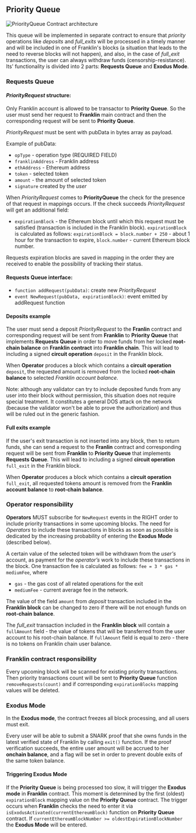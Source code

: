 ## Priority Queue

![PriorityQueue Contract architecture](https://i.imgur.com/NSfBEBz.png)

This queue will be implemented in separate contract to ensure that _priority_ operations like _deposits_ and _full_exits_ will be processed in a timely manner and will be included in one of Franklin's blocks (a situation that leads to the need to reverse blocks will not happen), and also, in the case of _full_exit_ transactions, the user can always withdraw funds (censorship-resistance). Its' functionality is divided into 2 parts: **Requests Queue** and **Exodus Mode**.

### Requests Queue

#### *PriorityRequest* structure:

Only Franklin account is allowed to be transactor to **Priority Queue**.
So the user must send her request to **Franklin** main contract and then the corresponding request will be sent to **Priority Queue**.

*PriorityRequest* must be sent with pubData in bytes array as payload.

Example of pubData:
- `opType` - operation type (REQUIRED FIELD)
- `franklinAddress` - Franklin address
- `ethAddress` - Ethereum address
- `token` - selected token
- `amount` - the amount of selected token
- `signature` created by the _user_

When *PriorityRequest* comes to **PriorityQueue** the check for the presence of that request in mappings occurs. If the check succeeds *PriorityRequest* will get an additional field:
- `expirationBlock` - the Ethereum block until which this request must be satisfied (transaction is included in the Franklin block). `expirationBlock` is calculated as follows:
`expirationBlock = block.number + 250` - about 1 hour for the transaction to expire, `block.number` - current Ethereum block number.

Requests expiration blocks are saved in mapping in the order they are received to enable the possibility of tracking their status.

#### **Requests Queue** interface:

- `function addRequest(pubData)`: create new *PriorityRequest*
- `event NewRequest(pubData, expirationBlock)`: event emitted by addRequest function

#### Deposits example

The user must send a deposit *PriorityRequest* to the **Franlin** contract and corresponding request will be sent from **Franklin** to **Priority Queue** that implements **Requests Queue** in order to move funds from her locked **root-chain balance** on **Franklin contract** into **Franklin chain**. This will lead to including a signed **circuit operation** `deposit` in the Franklin block.

When **Operator** produces a block which contains a **circuit operation** `deposit`, the requested amount is removed from the locked **root-chain balance** to selected *Franklin account balance*.

Note: although any validator can try to include deposited funds from any user into their block without permission, this situation does not require special treatment. It constitutes a general DOS attack on the network (because the validator won't be able to prove the authorization) and thus will be ruled out in the generic fashion.

#### Full exits example

If the user's exit transaction is not inserted into any block, then to return funds, she can send a request to the **Franlin** contract and corresponding request will be sent from **Franklin** to **Priority Queue** that implements **Requests Queue**. This will lead to including a signed **circuit operation** `full_exit` in the Franklin block.

When **Operator** produces a block which contains a **circuit operation** `full_exit`, all requested tokens amount is removed from the **Franklin account balance** to **root-chain balance**.

### **Operator** responsibility

**Operators** MUST subscribe for `NewRequest` events in the RIGHT order to include priority transactions in some upcoming blocks.
The need for _Operators_ to include these transactions in blocks as soon as possible is dedicated by the increasing probability of entering the **Exodus Mode** (described below).

A certain value of the selected token will be withdrawn from the _user's_ account, as payment for the _operator’s_ work to include these transactions in the block. One transaction fee is calculated as follows:
`fee = 3 * gas * mediumFee`, where
- `gas` - the gas cost of all related operations for the exit
- `mediumFee` - current average fee in the network.

The value of the field `amount` from _deposit_ transaction included in the **Franklin block** can be changed to zero if there will be not enough funds on **root-chain balance**.

The _full_exit_ transaction included in the **Franklin block** will contain a `fullAmount` field - the value of tokens that will be transferred from the user account to his root-chain balance. If `fullAmount` field is equal to zero - there is no tokens on Franklin chain user balance.

### **Franklin** contract responsibility

Every upcoming block will be scanned for existing priority transactions. Then priority transactions count will be sent to **Priority Queue** function `removeRequests(count)` and if corresponding `expirationBlocks` mapping values will be deleted.

### **Exodus Mode**

In the **Exodus mode**, the contract freezes all block processing, and all users must exit.

Every user will be able to submit a SNARK proof that she owns funds in the latest verified state of Franklin by calling `exit()` function. If the proof verification succeeds, the entire user amount will be accrued to her **onchain balance**, and a flag will be set in order to prevent double exits of the same token balance.

#### Triggering **Exodus Mode**
If the **Priority Queue** is being processed too slow, it will trigger the **Exodus mode** in **Franklin** contract. This moment is determined by the first (oldest) `expirationBlock` mapping value on the **Priority Queue** contract. The trigger occurs when **Franklin** checks the need to enter it via `isExodusActivated(currentEthereumBlock)` function on **Priority Queue** contract. If `currentEthereumBlockNumber >= oldestExpirationBlockNumber` the **Exodus Mode** will be entered.